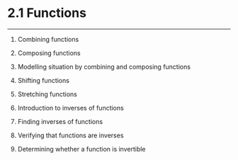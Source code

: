 # 2.1 Functions

---

1. Combining functions

2. Composing functions

3. Modelling situation by combining and composing functions

4. Shifting functions

5. Stretching functions

6. Introduction to inverses of functions

7. Finding inverses of functions

8. Verifying that functions are inverses

9. Determining whether a function is invertible
